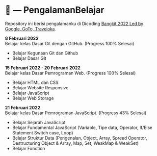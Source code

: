 # :hugs: — PengalamanBelajar
Repository ini berisi pengalamanku di Dicoding [Bangkit 2022 Led by Google, GoTo, Traveloka](https://grow.google/intl/id_id/bangkit/).

**8 Februari 2022** <br>
Belajar kelas Dasar Git dengan GitHub. (Progress 100% Selesai)
  - Belajar Kegunaan Git dan Github
  - Belajar Dasar Git

**15 Februari 2022 - 20 Februari 2022** <br>
Belajar kelas Dasar Pemrograman Web. (Progress 100% Selesai)
  - Belajar HTML dan CSS
  - Belajar Website Responsive
  - Belajar JavaScript
  - Belajar Web Storage

**21 Februari 2022** <br>
Belajar kelas Dasar Pemrograman JavaScript. (Progress 43% Selesai)
  - Belajar Sejarah JavaScript
  - Belajar Fundamental JavaScript (Variable, Tipe data, Operator, If/Else Statement Switch case, Loop)
  - Belajar Struktur Data (Pengenalan, Object, Array, Spread Operator, Destructuring Object & Array, Map, Set, WeakMap & WeakSet)
  - Belajar Function
